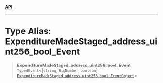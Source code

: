 [**API**](../../../README.md)

***

# Type Alias: ExpenditureMadeStaged\_address\_uint256\_bool\_Event

> **ExpenditureMadeStaged\_address\_uint256\_bool\_Event**: `TypedEvent`\<\[`string`, `BigNumber`, `boolean`\], [`ExpenditureMadeStaged_address_uint256_bool_EventObject`](../interfaces/ExpenditureMadeStaged_address_uint256_bool_EventObject.md)\>
